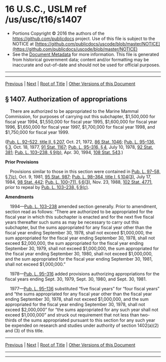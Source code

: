 ---
---

# 16 U.S.C., USLM ref /us/usc/t16/s1407

* Portions Copyright © 2016 the authors of the https://github.com/publicdocs project.
  Use of this file is subject to the NOTICE at [https://github.com/publicdocs/uscode/blob/master/NOTICE](https://github.com/publicdocs/uscode/blob/master/NOTICE)
* See the [Document Metadata](././../../../../..//README.md) for more information.
  This file is generated from historical government data; content and/or formatting may be inaccurate and out-of-date and should not be used for official purposes.

----------
----------

[Previous](./../../../../..//us/usc/t16/ch31/schIII/m__us_usc_t16_s1406.md) | [Next](./../../../../..//us/usc/t16/ch31/schIV/m__us_usc_t16_ch31_schIV.md) | [Root of Title](./../../../../../) | [Other Versions of this Document](https://publicdocs.github.io/go/links?ns=uslm&ref=%2Fus%2Fusc%2Ft16%2Fs1407)

## § 1407. Authorization of appropriations

    There are authorized to be appropriated to the Marine Mammal Commission, for purposes of carrying out this subchapter, $1,500,000 for fiscal year 1994, $1,550,000 for fiscal year 1995, $1,600,000 for fiscal year 1996, $1,650,000 for fiscal year 1997, $1,700,000 for fiscal year 1998, and $1,750,000 for fiscal year 1999.

([Pub. L. 92–522, title II, § 207][/us/pl/92/522/s207], Oct. 21, 1972, [86 Stat. 1046][/us/stat/86/1046]; [Pub. L. 95–136, § 3][/us/pl/95/136/s3], Oct. 18, 1977, [91 Stat. 1167][/us/stat/91/1167]; [Pub. L. 95–316, § 4][/us/pl/95/316/s4], July 10, 1978, [92 Stat. 381][/us/stat/92/381]; [Pub. L. 103–238, § 9(b)][/us/pl/103/238/s9/b], Apr. 30, 1994, [108 Stat. 543][/us/stat/108/543].)

 __Prior Provisions__ 

    Provisions similar to those in this section were contained in [Pub. L. 97–58, § 7(c)][/us/pl/97/58/s7/c], Oct. 9, 1981, [95 Stat. 987][/us/stat/95/987]; [Pub. L. 98–364, title I, § 104(3)][/us/pl/98/364/s104/3], July 17, 1984, [98 Stat. 442][/us/stat/98/442]; [Pub. L. 100–711, § 6(3)][/us/pl/100/711/s6/3], Nov. 23, 1988, [102 Stat. 4771][/us/stat/102/4771], prior to repeal by [Pub. L. 103–238, § 9(c)][/us/pl/103/238/s9/c].

 __Amendments__ 

    1994—[Pub. L. 103–238][/us/pl/103/238] amended section generally. Prior to amendment, section read as follows: “There are authorized to be appropriated for the fiscal year in which this subchapter is enacted and for the next five fiscal years thereafter such sums as may be necessary to carry out this subchapter, but the sums appropriated for any fiscal year other than the fiscal year ending September 30, 1978, shall not exceed $1,000,000, the sum appropriated for the fiscal year ending September 30, 1978, shall not exceed $2,000,000, the sum appropriated for the fiscal year ending September 30, 1979, shall not exceed $1,000,000, the sum appropriated for the fiscal year ending September 30, 1980, shall not exceed $1,000,000, and the sum appropriated for the fiscal year ending September 30, 1981, shall not exceed $1,000,000.”

    1978—[Pub. L. 95–316][/us/pl/95/316] added provisions authorizing appropriations for the fiscal years ending Sept. 30, 1979, Sept. 30, 1980, and Sept. 30, 1981.

    1977—[Pub. L. 95–136][/us/pl/95/136] substituted “five fiscal years” for “four fiscal years” and “the sums appropriated for any fiscal year other than the fiscal year ending September 30, 1978, shall not exceed $1,000,000, and the sum appropriated for the fiscal year ending September 30, 1978, shall not exceed $2,000,000” for “the sums appropriated for any such year shall not exceed $1,000,000” and struck out requirement that not less than two-thirds of the sums appropriated pursuant to this section for any such year be expended on research and studies under authority of section 1402(a)(2) and (3) of this title.

----------

[Previous](./../../../../..//us/usc/t16/ch31/schIII/m__us_usc_t16_s1406.md) | [Next](./../../../../..//us/usc/t16/ch31/schIV/m__us_usc_t16_ch31_schIV.md) | [Root of Title](./../../../../../) | [Other Versions of this Document](https://publicdocs.github.io/go/links?ns=uslm&ref=%2Fus%2Fusc%2Ft16%2Fs1407)

----------
----------

[/us/pl/92/522/s207]: https://publicdocs.github.io/go/links?ns=uslm&ref=%2Fus%2Fpl%2F92%2F522%2Fs207
[/us/stat/86/1046]: https://publicdocs.github.io/go/links?ns=uslm&ref=%2Fus%2Fstat%2F86%2F1046
[/us/pl/95/136/s3]: https://publicdocs.github.io/go/links?ns=uslm&ref=%2Fus%2Fpl%2F95%2F136%2Fs3
[/us/stat/91/1167]: https://publicdocs.github.io/go/links?ns=uslm&ref=%2Fus%2Fstat%2F91%2F1167
[/us/pl/95/316/s4]: https://publicdocs.github.io/go/links?ns=uslm&ref=%2Fus%2Fpl%2F95%2F316%2Fs4
[/us/stat/92/381]: https://publicdocs.github.io/go/links?ns=uslm&ref=%2Fus%2Fstat%2F92%2F381
[/us/pl/103/238/s9/b]: https://publicdocs.github.io/go/links?ns=uslm&ref=%2Fus%2Fpl%2F103%2F238%2Fs9%2Fb
[/us/stat/108/543]: https://publicdocs.github.io/go/links?ns=uslm&ref=%2Fus%2Fstat%2F108%2F543
[/us/pl/97/58/s7/c]: https://publicdocs.github.io/go/links?ns=uslm&ref=%2Fus%2Fpl%2F97%2F58%2Fs7%2Fc
[/us/stat/95/987]: https://publicdocs.github.io/go/links?ns=uslm&ref=%2Fus%2Fstat%2F95%2F987
[/us/pl/98/364/s104/3]: https://publicdocs.github.io/go/links?ns=uslm&ref=%2Fus%2Fpl%2F98%2F364%2Fs104%2F3
[/us/stat/98/442]: https://publicdocs.github.io/go/links?ns=uslm&ref=%2Fus%2Fstat%2F98%2F442
[/us/pl/100/711/s6/3]: https://publicdocs.github.io/go/links?ns=uslm&ref=%2Fus%2Fpl%2F100%2F711%2Fs6%2F3
[/us/stat/102/4771]: https://publicdocs.github.io/go/links?ns=uslm&ref=%2Fus%2Fstat%2F102%2F4771
[/us/pl/103/238/s9/c]: https://publicdocs.github.io/go/links?ns=uslm&ref=%2Fus%2Fpl%2F103%2F238%2Fs9%2Fc
[/us/pl/103/238]: https://publicdocs.github.io/go/links?ns=uslm&ref=%2Fus%2Fpl%2F103%2F238
[/us/pl/95/316]: https://publicdocs.github.io/go/links?ns=uslm&ref=%2Fus%2Fpl%2F95%2F316
[/us/pl/95/136]: https://publicdocs.github.io/go/links?ns=uslm&ref=%2Fus%2Fpl%2F95%2F136


